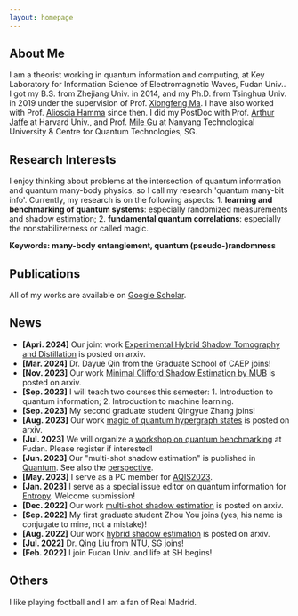 ```yaml
---
layout: homepage
---
```


## About Me

I am a theorist working in quantum information and computing, at Key Laboratory for Information Science of Electromagnetic Waves, Fudan Univ.. I got my B.S. from Zhejiang Univ. in 2014, and my Ph.D. from Tsinghua Univ. in 2019 under the supervision of Prof. [Xiongfeng Ma](https://iiis.tsinghua.edu.cn/maxiongfeng/). I have also worked with Prof. [Alioscia Hamma](https://www.quantumphysics.fun/) since then. I did my PostDoc with Prof. [Arthur Jaffe](https://mathpicture.fas.harvard.edu/) at Harvard Univ., and Prof. [Mile Gu](https://www.quantumcomplexity.org/milegu/) at Nanyang Technological University & Centre for Quantum Technologies, SG.

## Research Interests
I enjoy thinking about problems at the intersection of quantum information and quantum many-body physics, so I call my research 'quantum many-bit info'. 
Currently, my research is on the following aspects: 1. **learning and benchmarking of quantum systems**: especially randomized measurements and shadow estimation; 2. **fundamental quantum correlations**: especially the nonstabilizerness or called magic.

**Keywords: many-body entanglement, quantum (pseudo-)randomness**


## Publications
All of my works are available on [Google Scholar](https://scholar.google.com/citations?view_op=list_works&hl=en&hl=en&user=oQ_tbtYAAAAJ&sortby=pubdate).

## News
- **[Apri. 2024]** Our joint work [Experimental Hybrid Shadow Tomography and Distillation](https://arxiv.org/pdf/2404.11850) is posted on arxiv.
- **[Mar. 2024]** Dr. Dayue Qin from the Graduate School of CAEP joins!
- **[Nov. 2023]** Our work [Minimal Clifford Shadow Estimation by MUB](https://arxiv.org/pdf/2310.18749.pdf) is posted on arxiv.
- **[Sep. 2023]** I will teach two courses this semester: 1. Introduction to quantum information; 2. Introduction to machine learning.
- **[Sep. 2023]** My second graduate student Qingyue Zhang joins!
- **[Aug. 2023]** Our work [magic of quantum hypergraph states](https://arxiv.org/pdf/2308.01886.pdf) is posted on arxiv.
- **[Jul. 2023]** We will organize a [workshop on quantum benchmarking](http://iwqcvv2023.top) at Fudan. Please register if interested!
- **[Jun. 2023]** Our "multi-shot shadow estimation" is published in [Quantum](https://quantum-journal.org/papers/q-2023-06-29-1044/). See also the [perspective](https://quantum-journal.org/views/qv-2023-06-29-74/).
- **[May. 2023]** I serve as a PC member for [AQIS2023](http://aqis-conf.org/2023/).
- **[Jan. 2023]** I serve as a special issue editor on quantum information for [Entropy](https://www.mdpi.com/journal/entropy/special_issues/XL5MU6PRKV). Welcome submission!
- **[Dec. 2022]** Our work [multi-shot shadow estimation](https://arxiv.org/abs/2212.11068.pdf) is posted on arxiv.
- **[Sep. 2022]** My first graduate student Zhou You joins (yes, his name is conjugate to mine, not a mistake)!
- **[Aug. 2022]** Our work [hybrid shadow estimation](https://arxiv.org/abs/2208.08416) is posted on arxiv.
- **[Jul. 2022]** Dr. Qing Liu from NTU, SG joins!
- **[Feb. 2022]** I join Fudan Univ. and life at SH begins!


## Others
I like playing football and I am a fan of Real Madrid.
